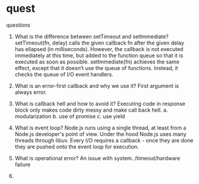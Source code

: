 # quest
questions


1. What is the difference between setTimeout and setImmediate?
      setTimeout(fn, delay) calls the given callback fn after the given delay has ellapsed (in milliseconds).
      However, the callback is not executed immediately at this time, but added to the function queue so that it is executed as soon as
      possible. setImmediate(fn) achieves the same effect, except that it doesn’t use the queue of functions. Instead, it checks the queue
      of I/O event handlers.

2. What is an error-first callback and why we use it?
      First argument is always error.
3. What is callback hell and how to avoid it?
      Executing code in response block only makes code dirty messy and make call back hell.
      a. modularization
      b. use of promise
      c. use yield
4. What is event loop?
      Node.js runs using a single thread, at least from a Node.js developer's point of view. Under the hood Node.js uses many threads
      through libuv.
      Every I/O requires a callback - once they are done they are pushed onto the event loop for execution. 
      
5. What is operational error?
      An issue with system. /timeout/hardware failure
      
6. 
